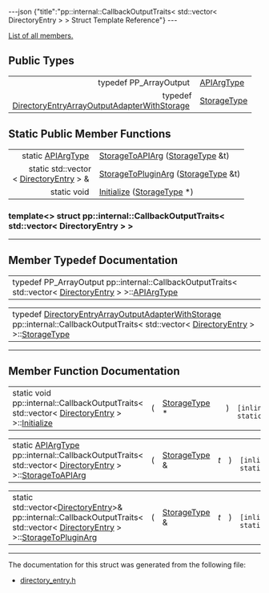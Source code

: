 ---json {"title":"pp::internal::CallbackOutputTraits&lt; std::vector&lt; DirectoryEntry &gt; &gt; Struct Template Reference"} ---

[List of all members.](/docs/native-client/pepper_dev/cpp/structpp_1_1internal_1_1_callback_output_traits_3_01std_1_1vector_3_01_directory_entry_01_4_01_4-members/)

Public Types
------------

<table><tbody><tr class="odd"><td style="text-align: right;">typedef PP_ArrayOutput </td><td><a href="/docs/native-client/pepper_dev/cpp/structpp_1_1internal_1_1_callback_output_traits_3_01std_1_1vector_3_01_directory_entry_01_4_01_4#a91af145a82c147adbeaed69c3e6c3ab3" class="el">APIArgType</a></td></tr><tr class="even"><td style="text-align: right;">typedef<br />
<a href="/docs/native-client/pepper_dev/cpp/classpp_1_1internal_1_1_directory_entry_array_output_adapter_with_storage/" class="el">DirectoryEntryArrayOutputAdapterWithStorage</a> </td><td><a href="/docs/native-client/pepper_dev/cpp/structpp_1_1internal_1_1_callback_output_traits_3_01std_1_1vector_3_01_directory_entry_01_4_01_4#a5c78dd88ade2f1f6282605f9a3f2949d" class="el">StorageType</a></td></tr></tbody></table>

Static Public Member Functions
------------------------------

<table><tbody><tr class="odd"><td style="text-align: right;">static <a href="/docs/native-client/pepper_dev/cpp/structpp_1_1internal_1_1_callback_output_traits_3_01std_1_1vector_3_01_directory_entry_01_4_01_4#a91af145a82c147adbeaed69c3e6c3ab3" class="el">APIArgType</a> </td><td><a href="/docs/native-client/pepper_dev/cpp/structpp_1_1internal_1_1_callback_output_traits_3_01std_1_1vector_3_01_directory_entry_01_4_01_4#a57c9b5014e6ab62dcd28da5bb017aa48" class="el">StorageToAPIArg</a> (<a href="/docs/native-client/pepper_dev/cpp/structpp_1_1internal_1_1_callback_output_traits_3_01std_1_1vector_3_01_directory_entry_01_4_01_4#a5c78dd88ade2f1f6282605f9a3f2949d" class="el">StorageType</a> &amp;t)</td></tr><tr class="even"><td style="text-align: right;">static std::vector<br />
&lt; <a href="/docs/native-client/pepper_dev/cpp/classpp_1_1_directory_entry/" class="el">DirectoryEntry</a> &gt; &amp; </td><td><a href="/docs/native-client/pepper_dev/cpp/structpp_1_1internal_1_1_callback_output_traits_3_01std_1_1vector_3_01_directory_entry_01_4_01_4#a1363bd4ed9b123454c6e9e7a5a062e69" class="el">StorageToPluginArg</a> (<a href="/docs/native-client/pepper_dev/cpp/structpp_1_1internal_1_1_callback_output_traits_3_01std_1_1vector_3_01_directory_entry_01_4_01_4#a5c78dd88ade2f1f6282605f9a3f2949d" class="el">StorageType</a> &amp;t)</td></tr><tr class="odd"><td style="text-align: right;">static void </td><td><a href="/docs/native-client/pepper_dev/cpp/structpp_1_1internal_1_1_callback_output_traits_3_01std_1_1vector_3_01_directory_entry_01_4_01_4#ae5cefe7c63f50e354c27085ecf2b1355" class="el">Initialize</a> (<a href="/docs/native-client/pepper_dev/cpp/structpp_1_1internal_1_1_callback_output_traits_3_01std_1_1vector_3_01_directory_entry_01_4_01_4#a5c78dd88ade2f1f6282605f9a3f2949d" class="el">StorageType</a> *)</td></tr></tbody></table>

### template&lt;&gt; struct pp::internal::CallbackOutputTraits&lt; std::vector&lt; DirectoryEntry &gt; &gt;

------------------------------------------------------------------------

Member Typedef Documentation
----------------------------

<span id="a91af145a82c147adbeaed69c3e6c3ab3" class="anchor" style="margin: 0;"></span>

<table><tbody><tr class="odd"><td>typedef PP_ArrayOutput pp::internal::CallbackOutputTraits&lt; std::vector&lt; <a href="/docs/native-client/pepper_dev/cpp/classpp_1_1_directory_entry/" class="el">DirectoryEntry</a> &gt; &gt;::<a href="/docs/native-client/pepper_dev/cpp/structpp_1_1internal_1_1_callback_output_traits_3_01std_1_1vector_3_01_directory_entry_01_4_01_4#a91af145a82c147adbeaed69c3e6c3ab3" class="el">APIArgType</a></td></tr></tbody></table>

<span id="a5c78dd88ade2f1f6282605f9a3f2949d" class="anchor" style="margin: 0;"></span>

<table><tbody><tr class="odd"><td>typedef <a href="/docs/native-client/pepper_dev/cpp/classpp_1_1internal_1_1_directory_entry_array_output_adapter_with_storage/" class="el">DirectoryEntryArrayOutputAdapterWithStorage</a> pp::internal::CallbackOutputTraits&lt; std::vector&lt; <a href="/docs/native-client/pepper_dev/cpp/classpp_1_1_directory_entry/" class="el">DirectoryEntry</a> &gt; &gt;::<a href="/docs/native-client/pepper_dev/cpp/structpp_1_1internal_1_1_callback_output_traits_3_01std_1_1vector_3_01_directory_entry_01_4_01_4#a5c78dd88ade2f1f6282605f9a3f2949d" class="el">StorageType</a></td></tr></tbody></table>

------------------------------------------------------------------------

Member Function Documentation
-----------------------------

<span id="ae5cefe7c63f50e354c27085ecf2b1355" class="anchor" style="margin: 0;"></span>

<table><tbody><tr class="odd"><td>static void pp::internal::CallbackOutputTraits&lt; std::vector&lt; <a href="/docs/native-client/pepper_dev/cpp/classpp_1_1_directory_entry/" class="el">DirectoryEntry</a> &gt; &gt;::<a href="/docs/native-client/pepper_dev/cpp/structpp_1_1internal_1_1_callback_output_traits_3_01std_1_1vector_3_01_directory_entry_01_4_01_4#ae5cefe7c63f50e354c27085ecf2b1355" class="el">Initialize</a></td><td>(</td><td><a href="/docs/native-client/pepper_dev/cpp/structpp_1_1internal_1_1_callback_output_traits_3_01std_1_1vector_3_01_directory_entry_01_4_01_4#a5c78dd88ade2f1f6282605f9a3f2949d" class="el">StorageType</a> * </td><td></td><td>)</td><td><code> [inline, static]</code></td></tr></tbody></table>

<span id="a57c9b5014e6ab62dcd28da5bb017aa48" class="anchor" style="margin: 0;"></span>

<table><tbody><tr class="odd"><td>static <a href="/docs/native-client/pepper_dev/cpp/structpp_1_1internal_1_1_callback_output_traits_3_01std_1_1vector_3_01_directory_entry_01_4_01_4#a91af145a82c147adbeaed69c3e6c3ab3" class="el">APIArgType</a> pp::internal::CallbackOutputTraits&lt; std::vector&lt; <a href="/docs/native-client/pepper_dev/cpp/classpp_1_1_directory_entry/" class="el">DirectoryEntry</a> &gt; &gt;::<a href="/docs/native-client/pepper_dev/cpp/structpp_1_1internal_1_1_callback_output_traits_3_01std_1_1vector_3_01_directory_entry_01_4_01_4#a57c9b5014e6ab62dcd28da5bb017aa48" class="el">StorageToAPIArg</a></td><td>(</td><td><a href="/docs/native-client/pepper_dev/cpp/structpp_1_1internal_1_1_callback_output_traits_3_01std_1_1vector_3_01_directory_entry_01_4_01_4#a5c78dd88ade2f1f6282605f9a3f2949d" class="el">StorageType</a> &amp; </td><td><em>t</em></td><td>)</td><td><code> [inline, static]</code></td></tr></tbody></table>

<span id="a1363bd4ed9b123454c6e9e7a5a062e69" class="anchor" style="margin: 0;"></span>

<table><tbody><tr class="odd"><td>static std::vector&lt;<a href="/docs/native-client/pepper_dev/cpp/classpp_1_1_directory_entry/" class="el">DirectoryEntry</a>&gt;&amp; pp::internal::CallbackOutputTraits&lt; std::vector&lt; <a href="/docs/native-client/pepper_dev/cpp/classpp_1_1_directory_entry/" class="el">DirectoryEntry</a> &gt; &gt;::<a href="/docs/native-client/pepper_dev/cpp/structpp_1_1internal_1_1_callback_output_traits_3_01std_1_1vector_3_01_directory_entry_01_4_01_4#a1363bd4ed9b123454c6e9e7a5a062e69" class="el">StorageToPluginArg</a></td><td>(</td><td><a href="/docs/native-client/pepper_dev/cpp/structpp_1_1internal_1_1_callback_output_traits_3_01std_1_1vector_3_01_directory_entry_01_4_01_4#a5c78dd88ade2f1f6282605f9a3f2949d" class="el">StorageType</a> &amp; </td><td><em>t</em></td><td>)</td><td><code> [inline, static]</code></td></tr></tbody></table>

------------------------------------------------------------------------

The documentation for this struct was generated from the following file:

-   <a href="/docs/native-client/pepper_dev/cpp/directory__entry_8h/" class="el">directory_entry.h</a>

